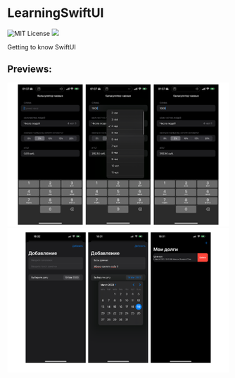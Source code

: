 # LearningSwiftUI
<img src="https://img.shields.io/github/license/mightyK1ngRichard/IU5?color=brightgreen" alt="MIT License"/> <img src="https://img.shields.io/badge/language-SwiftUI-red.svg"/> 

Getting to know SwiftUI


## Previews:
<img class="authorization" src="Previews/Preview.png" width="1000"/>
<img class="authorization" src="Previews/TodoList.png" width="1000"/>